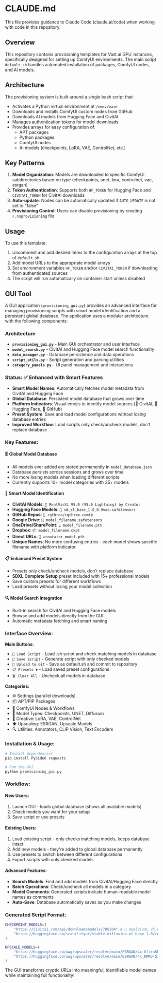 # CLAUDE.md

This file provides guidance to Claude Code (claude.ai/code) when working with code in this repository.

## Overview

This repository contains provisioning templates for Vast.ai GPU instances, specifically designed for setting up ComfyUI environments. The main script `default.sh` handles automated installation of packages, ComfyUI nodes, and AI models.

## Architecture

The provisioning system is built around a single bash script that:
- Activates a Python virtual environment at `/venv/main`
- Downloads and installs ComfyUI custom nodes from GitHub
- Downloads AI models from Hugging Face and CivitAI
- Manages authentication tokens for model downloads
- Provides arrays for easy configuration of:
  - APT packages
  - Python packages
  - ComfyUI nodes
  - AI models (checkpoints, LoRA, VAE, ControlNet, etc.)

## Key Patterns

1. **Model Organization**: Models are downloaded to specific ComfyUI subdirectories based on type (checkpoints, unet, lora, controlnet, vae, esrgan)
2. **Token Authentication**: Supports both `HF_TOKEN` for Hugging Face and `CIVITAI_TOKEN` for CivitAI downloads
3. **Auto-update**: Nodes can be automatically updated if `AUTO_UPDATE` is not set to "false"
4. **Provisioning Control**: Users can disable provisioning by creating `/.noprovisioning` file

## Usage

To use this template:
1. Uncomment and add desired items to the configuration arrays at the top of `default.sh`
2. Add model URLs to the appropriate model arrays
3. Set environment variables `HF_TOKEN` and/or `CIVITAI_TOKEN` if downloading from authenticated sources
4. The script will run automatically on container start unless disabled

## GUI Tool

A GUI application (`provisioning_gui.py`) provides an advanced interface for managing provisioning scripts with smart model identification and a persistent global database. The application uses a modular architecture with the following components:

### Architecture
- **`provisioning_gui.py`** - Main GUI orchestrator and user interface
- **`model_search.py`** - CivitAI and Hugging Face model search functionality  
- **`data_manager.py`** - Database persistence and data operations
- **`script_utils.py`** - Script generation and parsing utilities
- **`category_panels.py`** - UI panel management and interactions

### Status: ✅ Enhanced with Smart Features
- **Smart Model Names**: Automatically fetches model metadata from CivitAI and Hugging Face
- **Global Database**: Persistent model database that grows over time
- **Platform Indicators**: Visual emojis to identify model sources (🎨 CivitAI, 🤗 Hugging Face, 📁 GitHub)
- **Preset System**: Save and load model configurations without losing database entries
- **Improved Workflow**: Load scripts only check/uncheck models, don't replace database

### Key Features:

#### 🗄️ **Global Model Database**
- All models ever added are stored permanently in `model_database.json`
- Database persists across sessions and grows over time
- No more losing models when loading different scripts
- Currently supports 10+ model categories with 35+ models

#### 🎯 **Smart Model Identification**
- **CivitAI Models**: `🎨 RealVisXL V5.0 (V5.0 Lightning) by Creator`
- **Hugging Face Models**: `🤗 sd_xl_base_1.0_0.9vae.safetensors`
- **GitHub Repos**: `📁 rgthree/rgthree-comfy`
- **Google Drive**: `💾 model_filename.safetensors`
- **OneDrive/SharePoint**: `☁️ model_filename.pth`
- **Dropbox**: `📦 model_filename.ckpt`
- **Direct URLs**: `🔗 annotator_model.pth`
- **Unique Names**: No more confusing entries - each model shows specific filename with platform indicator

#### 📋 **Enhanced Preset System**
- Presets only check/uncheck models, don't replace database
- **SDXL Complete Setup** preset included with 15+ professional models
- Save custom presets for different workflows
- Load presets without losing your model collection

#### 🔍 **Model Search Integration**
- Built-in search for CivitAI and Hugging Face models
- Browse and add models directly from the GUI
- Automatic metadata fetching and smart naming

### Interface Overview:

**Main Buttons:**
- `📂 Load Script` - Load .sh script and check matching models in database
- `💾 Save Script` - Generate script with only checked models
- `🚀 Upload to Git` - Save as default.sh and commit to repository
- `📋 Presets ▼` - Load saved preset configurations
- `🗑️ Clear All` - Uncheck all models in database

**Categories:**
- ⚙️ Settings (parallel downloads)
- 📦 APT/PIP Packages
- 🔧 ComfyUI Nodes & Workflows
- 🎯 Model Types: Checkpoints, UNET, Diffusion
- 🎨 Creative: LoRA, VAE, ControlNet
- ⬆️ Upscaling: ESRGAN, Upscale Models
- 🔍 Utilities: Annotators, CLIP Vision, Text Encoders

### Installation & Usage:

```bash
# Install dependencies
pip install PySide6 requests

# Run the GUI
python provisioning_gui.py
```

### Workflow:

#### New Users:
1. Launch GUI - loads global database (shows all available models)
2. Check models you want for your setup
3. Save script or use presets

#### Existing Users:
1. Load existing script - only checks matching models, keeps database intact
2. Add new models - they're added to global database permanently
3. Use presets to switch between different configurations
4. Export scripts with only checked models

#### Advanced Features:
- **Search Models**: Find and add models from CivitAI/Hugging Face directly
- **Batch Operations**: Check/uncheck all models in a category
- **Model Comments**: Generated scripts include human-readable model names as comments
- **Auto-Save**: Database automatically saves as you make changes

### Generated Script Format:

```bash
CHECKPOINT_MODELS=(
    "https://civitai.com/api/download/models/798204" # 🎨 RealVisXL V5.0 (V5.0 Lightning) by Creator
    "https://huggingface.co/stabilityai/stable-diffusion-xl-base-1.0/resolve/main/sd_xl_base_1.0_0.9vae.safetensors" # 🤗 sd_xl_base_1.0_0.9vae.safetensors
)

UPSCALE_MODELS=(
    "https://huggingface.co/uwg/upscaler/resolve/main/ESRGAN/4x-UltraSharp.pth" # 🤗 4x-UltraSharp.pth
    "https://huggingface.co/uwg/upscaler/resolve/main/ESRGAN/4x_NMKD-Siax_200k.pth" # 🤗 4x_NMKD-Siax_200k.pth
)
```

The GUI transforms cryptic URLs into meaningful, identifiable model names while maintaining full functionality!